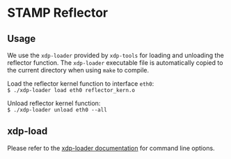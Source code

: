 # STAMP Reflector

## Usage
We use the `xdp-loader` provided by `xdp-tools` for loading and unloading the reflector function. The `xdp-loader` executable file is automatically copied to the current directory when using `make` to compile. 

Load the reflector kernel function to interface `eth0`:<br/>
`$ ./xdp-loader load eth0 reflector_kern.o`

Unload reflector kernel function:<br/>
`$ ./xdp-loader unload eth0 --all`

## xdp-load
Please refer to the [xdp-loader documentation](https://github.com/xdp-project/xdp-tools/blob/c9913f9ffc8b5a70d547c7dda6491fef9695464d/xdp-loader/README.org) for command line options.
